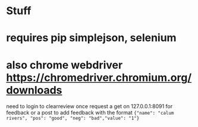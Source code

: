 # Stuff
# requires pip simplejson, selenium
# also chrome webdriver https://chromedriver.chromium.org/downloads
need to login to clearreview once
request a get on 127.0.0.1:8091 for feedback or a post to add feedback with the format ```{"name": "calum rivers", "pos": "good", "neg": "bad","value": "1"}```
